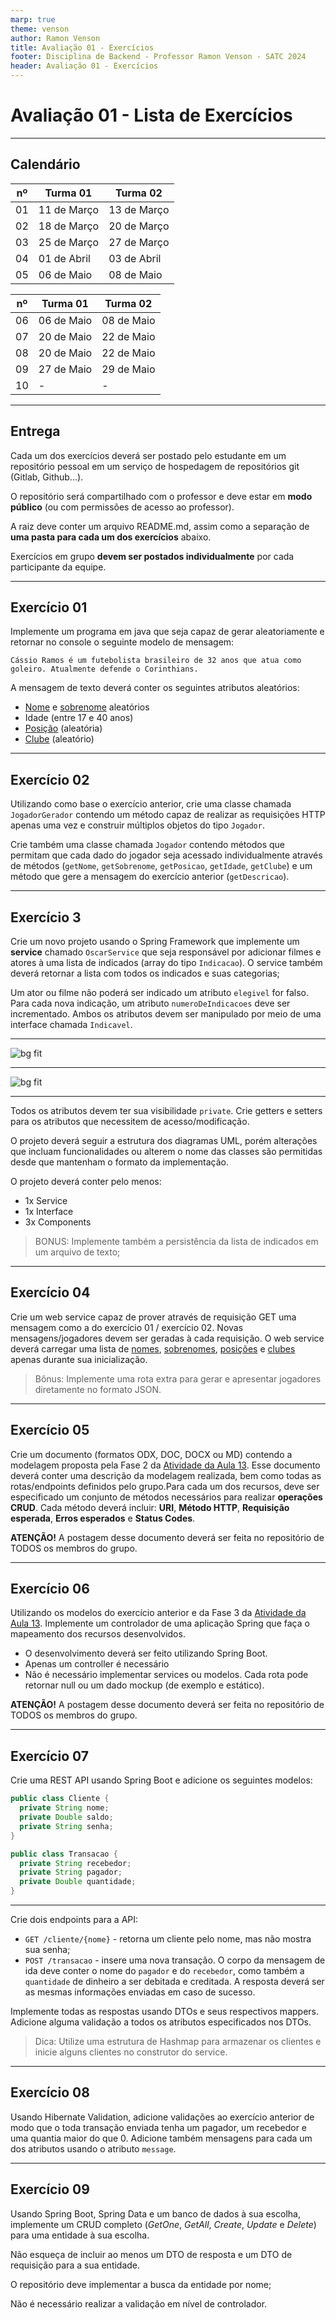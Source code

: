 ```yaml
---
marp: true
theme: venson
author: Ramon Venson
title: Avaliação 01 - Exercícios
footer: Disciplina de Backend - Professor Ramon Venson - SATC 2024
header: Avaliação 01 - Exercícios
---
```


<!-- 
_class: lead
-->

# Avaliação 01 - Lista de Exercícios

---

<!--
paginate: true
-->

## Calendário

<dual>

| nº | Turma 01 | Turma 02 |
|--|--|--|
|01|11 de Março|13 de Março|
|02|18 de Março|20 de Março|
|03|25 de Março|27 de Março|
|04|01 de Abril|03 de Abril|
|05|06 de Maio|08 de Maio|


| nº | Turma 01 | Turma 02 |
|--|--|--|
|06|06 de Maio|08 de Maio|
|07|20 de Maio|22 de Maio|
|08|20 de Maio|22 de Maio|
|09|27 de Maio|29 de Maio|
|10|-|-|

</dual>

---

## Entrega

Cada um dos exercícios deverá ser postado pelo estudante em um repositório pessoal em um serviço de hospedagem de repositórios git (Gitlab, Github...).

O repositório será compartilhado com o professor e deve estar em **modo público** (ou com permissões de acesso ao professor).

A raiz deve conter um arquivo README.md, assim como a separação de **uma pasta para cada um dos exercícios** abaixo.

Exercícios em grupo **devem ser postados individualmente** por cada participante da equipe.

---

## Exercício 01

Implemente um programa em java que seja capaz de gerar aleatoriamente e retornar no console o seguinte modelo de mensagem:

````
Cássio Ramos é um futebolista brasileiro de 32 anos que atua como goleiro. Atualmente defende o Corinthians.
````

A mensagem de texto deverá conter os seguintes atributos aleatórios:
* [Nome](https://venson.net.br/resources/data/nomes.txt) e [sobrenome](https://venson.net.br/resources/data/sobrenomes.txt) aleatórios
* Idade (entre 17 e 40 anos)
* [Posição](https://venson.net.br/resources/data/posicoes.txt) (aleatória)
* [Clube](https://venson.net.br/resources/data/clubes.txt) (aleatório)

---

## Exercício 02

Utilizando como base o exercício anterior, crie uma classe chamada `JogadorGerador` contendo um método capaz de realizar as requisições HTTP apenas uma vez e construir múltiplos objetos do tipo `Jogador`.

Crie também uma classe chamada `Jogador` contendo métodos que permitam que cada dado do jogador seja acessado individualmente através de métodos (`getNome`, `getSobrenome`, `getPosicao`, `getIdade`, `getClube`) e um método que gere a mensagem do exercício anterior (`getDescricao`).

---

## Exercício 3

Crie um novo projeto usando o Spring Framework que implemente um **service** chamado `OscarService` que seja responsável por adicionar filmes e atores à uma lista de indicados (array do tipo `Indicacao`). O service também deverá retornar a lista com todos os indicados e suas categorias;

Um ator ou filme não poderá ser indicado um atributo `elegivel` for falso. Para cada nova indicação, um atributo `numeroDeIndicacoes` deve ser incrementado. Ambos os atributos devem ser manipulado por meio de uma interface chamada `Indicavel`.

---

![bg fit](assets/exercicio03_class.svg)

---

![bg fit](assets/exercicio03_activity.svg)

---

Todos os atributos devem ter sua visibilidade `private`. Crie getters e setters para os atributos que necessitem de acesso/modificação.

O projeto deverá seguir a estrutura dos diagramas UML, porém alterações que incluam funcionalidades ou alterem o nome das classes são permitidas desde que mantenham o formato da implementação.

O projeto deverá conter pelo menos:

* 1x Service
* 1x Interface
* 3x Components

> BONUS: Implemente também a persistência da lista de indicados em um arquivo de texto;

---

## Exercício 04

Crie um web service capaz de prover através de requisição GET uma mensagem como a do exercício 01 / exercício 02. Novas mensagens/jogadores devem ser geradas à cada requisição. O web service deverá carregar uma lista de [nomes](https://venson.net.br/resources/data/nomes.txt), [sobrenomes](https://venson.net.br/resources/data/sobrenomes.txt), [posições](https://venson.net.br/resources/data/posicoes.txt) e [clubes](https://venson.net.br/resources/data/clubes.txt) apenas durante sua inicialização.

> Bônus: Implemente uma rota extra para gerar e apresentar jogadores diretamente no formato JSON.

---

## Exercício 05

Crie um documento (formatos ODX, DOC, DOCX ou MD) contendo a modelagem proposta pela Fase 2 da [Atividade da Aula 13](../aulas/aula13/aula13-atividade01.pdf). Esse documento deverá conter uma descrição da modelagem realizada, bem como todas as rotas/endpoints definidos pelo grupo.Para cada um dos recursos, deve ser especificado um conjunto de métodos necessários para realizar **operações CRUD**. Cada método deverá incluir: **URI**, **Método HTTP**, **Requisição esperada**, **Erros esperados** e **Status Codes**.

**ATENÇÃO!** A postagem desse documento deverá ser feita no repositório de TODOS os membros do grupo.

---

## Exercício 06

Utilizando os modelos do exercício anterior e da Fase 3 da [Atividade da Aula 13](../aulas/aula13/aula13-atividade01.pdf). Implemente um controlador de uma aplicação Spring que faça o mapeamento dos recursos desenvolvidos.

* O desenvolvimento deverá ser feito utilizando Spring Boot.
* Apenas um controller é necessário
* Não é necessário implementar services ou modelos. Cada rota pode retornar null ou um dado mockup (de exemplo e estático).

**ATENÇÃO!** A postagem desse documento deverá ser feita no repositório de TODOS os membros do grupo.

---

## Exercício 07

Crie uma REST API usando Spring Boot e adicione os seguintes modelos:

````java
public class Cliente {
  private String nome;
  private Double saldo;
  private String senha;
}
````

````java
public class Transacao {
  private String recebedor;
  private String pagador;
  private Double quantidade;
}
````

---

Crie dois endpoints para a API:

* `GET /cliente/{nome}` - retorna um cliente pelo nome, mas não mostra sua senha;
* `POST /transacao` - insere uma nova transação. O corpo da mensagem de ida deve conter o nome do `pagador` e do `recebedor`, como também a `quantidade` de dinheiro a ser debitada e creditada. A resposta deverá ser as mesmas informações enviadas em caso de sucesso.

Implemente todas as respostas usando DTOs e seus respectivos mappers. Adicione alguma validação a todos os atributos especificados nos DTOs.

> Dica: Utilize uma estrutura de Hashmap para armazenar os clientes e inicie alguns clientes no construtor do service.

---

## Exercício 08

Usando Hibernate Validation, adicione validações ao exercício anterior de modo que o toda transação enviada tenha um pagador, um recebedor e uma quantia maior do que 0. Adicione também mensagens para cada um dos atributos usando o atributo `message`.

---

## Exercício 09

Usando Spring Boot, Spring Data e um banco de dados à sua escolha, implemente um CRUD completo (*GetOne*, *GetAll*, *Create*, *Update* e *Delete*) para uma entidade à sua escolha.

Não esqueça de incluir ao menos um DTO de resposta e um DTO de requisição para a sua entidade.

O repositório deve implementar a busca da entidade por nome;

Não é necessário realizar a validação em nível de controlador.